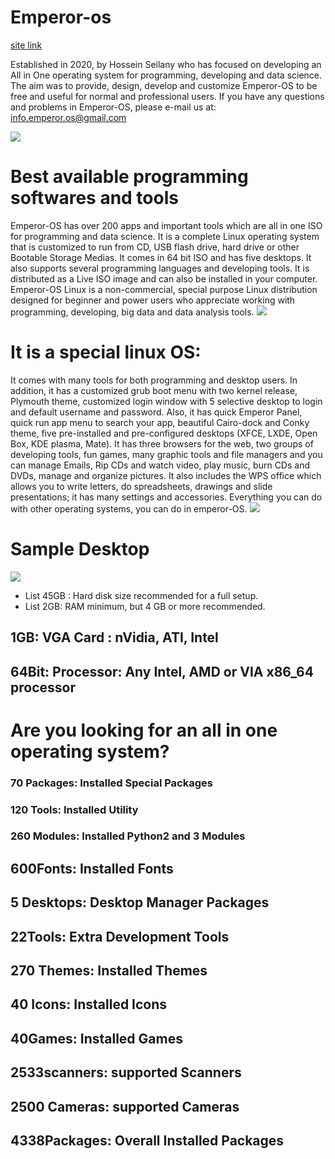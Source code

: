 # Emperor-os
[site link](http://emperor-os.com/)

Established in 2020, by Hossein Seilany who has focused on developing an All in One operating system for programming, developing and data science. The aim was to provide, design, develop and customize Emperor-OS to be free and useful for normal and professional users. If you have any questions and problems in Emperor-OS, please e-mail us at:
info.emperor.os@gmail.com

<img src="https://github.com/hosseinseilani/emperor-os/blob/master/screenshots/11.jpg">

# Best available programming softwares and tools

Emperor-OS has over 200 apps and important tools which are all in one ISO for programming and data science. It is a complete Linux operating system that is customized to run from CD, USB flash drive, hard drive or other Bootable Storage Medias. It comes in 64 bit ISO and has five desktops. It also supports several programming languages and developing tools. It is distributed as a Live ISO image and can also be installed in your computer. Emperor-OS Linux is a non-commercial, special purpose Linux distribution designed for beginner and power users who appreciate working with programming, developing, big data and data analysis tools.
<img src="https://github.com/hosseinseilani/emperor-os/blob/master/screenshots/tools.png">

# It is a special linux OS:

It comes with many tools for both programming and desktop users. In addition, it has a customized grub boot menu with two kernel release, Plymouth theme, customized login window with 5 selective desktop to login and default username and password. Also, it has quick Emperor Panel, quick run app menu to search your app, beautiful Cairo-dock and Conky theme, five pre-installed and pre-configured desktops (XFCE, LXDE, Open Box, KDE plasma, Mate). It has three browsers for the web, two groups of developing tools, fun games, many graphic tools and file managers and you can manage Emails, Rip CDs and watch video, play music, burn CDs and DVDs, manage and organize pictures. It also includes the WPS office which allows you to write letters, do spreadsheets, drawings and slide presentations; it has many settings and accessories. Everything you can do with other operating systems, you can do in emperor-OS.
<img src="https://github.com/hosseinseilani/emperor-os/blob/master/screenshots/login%20window.PNG">

# Sample Desktop
 
<img src="https://github.com/hosseinseilani/emperor-os/blob/master/screenshots/xfce%20desktop.PNG">
 
* List 45GB : Hard disk size recommended for a full setup. 
* List 2GB: RAM minimum, but 4 GB or more recommended.
## 1GB: VGA Card : nVidia, ATI, Intel
## 64Bit: Processor: Any Intel, AMD or VIA x86_64 processor

# Are you looking for an all in one operating system?
### 70 Packages: Installed Special Packages 
### 120 Tools: Installed Utility 
### 260 Modules: Installed Python2 and 3 Modules 
## 600Fonts: Installed Fonts
## 5 Desktops: Desktop Manager Packages 
## 22Tools: Extra Development Tools 
## 270 Themes: Installed Themes 
## 40 Icons: Installed Icons
## 40Games: Installed Games
## 2533scanners: supported Scanners
## 2500 Cameras: supported Cameras
## 4338Packages: Overall Installed Packages 
